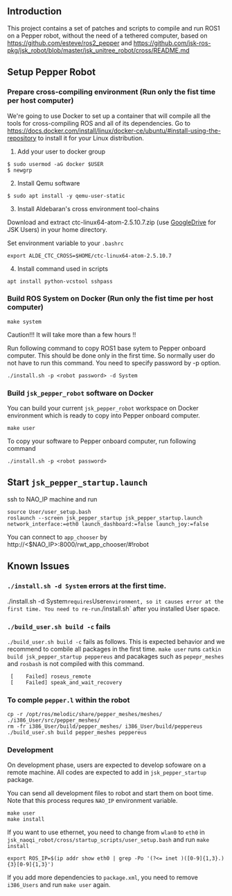 ## Introduction

This project contains a set of patches and scripts to compile and run ROS1 on a Pepper robot, without the need of a tethered computer, based on https://github.com/esteve/ros2_pepper and https://github.com/jsk-ros-pkg/jsk_robot/blob/master/jsk_unitree_robot/cross/README.md

## Setup Pepper Robot

### Prepare cross-compiling environment (Run only the fist time per host computer)

We're going to use Docker to set up a container that will compile all the tools for cross-compiling ROS and all of its dependencies. Go to https://docs.docker.com/install/linux/docker-ce/ubuntu/#install-using-the-repository to install it for your Linux distribution.

1. Add your user to docker group
```
$ sudo usermod -aG docker $USER
$ newgrp
```

2. Install Qemu software
```
$ sudo apt install -y qemu-user-static
```

3. Install Aldebaran's cross environment tool-chains

Download and extract ctc-linux64-atom-2.5.10.7.zip (use [GoogleDrive](https://drive.google.com/drive/folders/1P49oBEobwyVI4TG1nxxXUftc9TLEYEc7) for JSK Users) in your home directory.

Set environment variable to your `.bashrc`

```
export ALDE_CTC_CROSS=$HOME/ctc-linux64-atom-2.5.10.7
```

4. Install command used in scripts

```
apt install python-vcstool sshpass
```

### Build ROS System on Docker  (Run only the fist time per host computer)

```
make system
```

Caution!!! It will take more than a few hours !!

Run following command to copy ROS1 base sytem to Pepper onboard computer. This should be done only in the first time. So normally user do not have to run this command. You need to specify password by -p option.
```
./install.sh -p <robot password> -d System
```

### Build `jsk_pepper_robot` software on Docker

You can build your current `jsk_pepper_robot` workspace on Docker environment which is ready to copy into Pepper onboard computer.

```
make user
```

To copy your software to Pepper onboard computer, run following command
```
./install.sh -p <robot password>
```

## Start `jsk_pepper_startup.launch`

ssh to NAO_IP machine and run
```
source User/user_setup.bash
roslaunch --screen jsk_pepper_startup jsk_pepper_startup.launch network_interface:=eth0 launch_dashboard:=false launch_joy:=false
```

You can connect to `app_chooser` by http://<$NAO_IP>:8000/rwt_app_chooser/#!robot

## Known Issues

### `./install.sh -d System` errors at the first time.

./install.sh -d System` requires `User` environment, so it causes error at the first time. You need to re-run `./install.sh` after you installed User space.

### `./build_user.sh build -c` fails

`./build_user.sh build -c` fails as follows. This is expected behavior and we recommend to combile all packages in the first time. `make user` runs `catkin build jsk_pepper_startup peppereus` and pacakages such as `pepepr_meshes` and `rosbash` is not compiled with this command.

```
 [    Failed] roseus_remote
 [    Failed] speak_and_wait_recovery
```

### To comple `pepper.l` within the robot

```
cp -r /opt/ros/melodic/share/pepper_meshes/meshes/  ./i386_User/src/pepper_meshes/
rm -fr i386_User/build/pepper_meshes/ i386_User/build/peppereus
./build_user.sh build pepper_meshes peppereus
```

### Development

On development phase, users are expected to develop sofoware on a remote machine. All codes are expected to add in `jsk_pepper_startup` package.


You can send all development files to robot and start them on boot time. Note that this process requres `NAO_IP` environment variable.

```
make user
make install
```

If you want to use ethernet, you need to change from `wlan0` to `eth0` in `jsk_naoqi_robot/cross/startup_scripts/user_setup.bash` and run `make install`
```
export ROS_IP=$(ip addr show eth0 | grep -Po '(?<= inet )([0-9]{1,3}.){3}[0-9]{1,3}')
```

If you add more dependencies to `package.xml`, you need to remove `i386_Users` and run `make user` again.